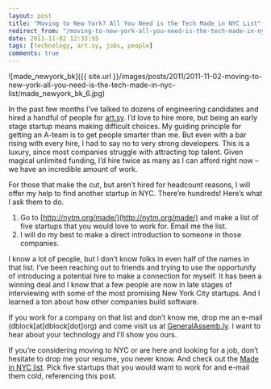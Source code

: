 ```yaml
---
layout: post
title: "Moving to New York? All You Need is the Tech Made in NYC List"
redirect_from: "/moving-to-new-york-all-you-need-is-the-tech-made-in-nyc-list"
date: 2011-11-02 12:33:55
tags: [technology, art.sy, jobs, people]
comments: true
---
```

![made_newyork_bk]({{ site.url }}/images/posts/2011/2011-11-02-moving-to-new-york-all-you-need-is-the-tech-made-in-nyc-list/made_newyork_bk_6.jpg)

In the past few months I’ve talked to dozens of engineering candidates and hired a handful of people for [art.sy](https://artsy.net). I’d love to hire more, but being an early stage startup means making difficult choices. My guiding principle for getting an A-team is to get people smarter than me. But even with a bar rising with every hire, I had to say no to very strong developers. This is a luxury, since most companies struggle with attracting top talent. Given magical unlimited funding, I’d hire twice as many as I can afford right now – we have an incredible amount of work.

For those that make the cut, but aren’t hired for headcount reasons, I will offer my help to find another startup in NYC. There’re hundreds! Here’s what I ask them to do.

1. Go to [http://nytm.org/made/](http://nytm.org/made/) and make a list of five startups that you would love to work for. Email me the list.
2. I will do my best to make a direct introduction to someone in those companies.

I know a lot of people, but I don’t know folks in even half of the names in that list. I’ve been reaching out to friends and trying to use the opportunity of introducing a potential hire to make a connection for myself. It has been a winning deal and I know that a few people are now in late stages of interviewing with some of the most promising New York City startups. And I learned a ton about how other companies build software.

If you work for a company on that list and don’t know me, drop me an e-mail (dblock[at]dblock[dot]org) and come visit us at [GeneralAssemb.ly](http://generalassemb.ly). I want to hear about your technology and I’ll show you ours.

If you’re considering moving to NYC or are here and looking for a job, don’t hesitate to drop me your resume, you never know. And check out the [Made in NYC list](http://nytm.org/made/). Pick five startups that you would want to work for and e-mail them cold, referencing this post.
